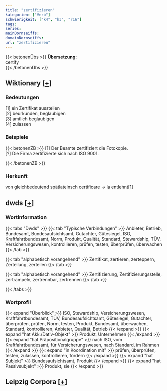 ```yaml
---
title: "zertifizieren"
kategorien: ["Verb"]
schwierigkeit: ["k4", "h3", "r16"]
tags:
series:
mainDornseiffs:
domainDornseiffs:
url: "zertifizieren"
---
```


{{< betonenÜbs >}}
**Übersetzung:**  
certify  
{{< /betonenÜbs >}}

## Wiktionary [[+](https://de.wiktionary.org/wiki/zertifizieren)]

### Bedeutungen
[1] ein Zertifikat ausstellen  
[2] beurkunden, beglaubigen  
[3] amtlich beglaubigen  
[4] zulassen  

### Beispiele
{{< betonenZB >}}
[1] Der Beamte zertifiziert die Fotokopie.  
[?] Die Firma zertifizierte sich nach ISO 9001.  

{{< /betonenZB >}}
### Herkunft
von gleichbedeutend spätlateinsch certificare → la entlehnt[1]  



## dwds [[+](https://www.dwds.de/wb/zertifizieren)]

### Wortinformation
{{< tabs "Dwds" >}}
{{< tab "Typische Verbindungen" >}}
Anbieter, Betrieb, Bundesamt, Bundesaufsichtsamt, Gutachter, Gütesiegel, ISO, Kraftfahrtbundesamt, Norm, Produkt, Qualität, Standard, Stewardship, TÜV, Versicherungswesen, kontrollieren, prüfen, testen, überprüfen, überwachen
{{< /tab >}}

{{< tab "alphabetisch vorangehend" >}}
Zertifikat, zertieren, zerteppern, Zerteilung, zerteilen
{{< /tab >}}

{{< tab "alphabetisch vorangehend" >}}
Zertifizierung, Zertifizierungsstelle, zertrampeln, zertrennbar, zertrennen
{{< /tab >}}

{{< /tabs >}}

### Wortprofil
{{< expand "Überblick" >}} ISO, Stewardship, Versicherungswesen, Kraftfahrtbundesamt, TÜV, Bundesaufsichtsamt, Gütesiegel, Gutachter, überprüfen, prüfen, Norm, testen, Produkt, Bundesamt, überwachen, Standard, kontrollieren, Anbieter, Qualität, Betrieb {{< /expand >}}
{{< expand "hat Akk./Dativ-Objekt" >}} Produkt, Unternehmen {{< /expand >}}
{{< expand "hat Präpositionalgruppe" >}} nach ISO, vom Kraftfahrtbundesamt, für Versicherungswesen, nach Standard, im Rahmen {{< /expand >}}
{{< expand "in Koordination mit" >}} prüfen, überprüfen, testen, zulassen, kontrollieren, fördern {{< /expand >}}
{{< expand "hat Subjekt" >}} Bundesaufsichtsamt, Produkt {{< /expand >}}
{{< expand "hat Passivsubjekt" >}} Produkt, sie {{< /expand >}}

## Leipzig Corpora [[+](https://corpora.uni-leipzig.de/en/res?word=zertifizieren&corpusId=deu_newscrawl-public_2018)]

